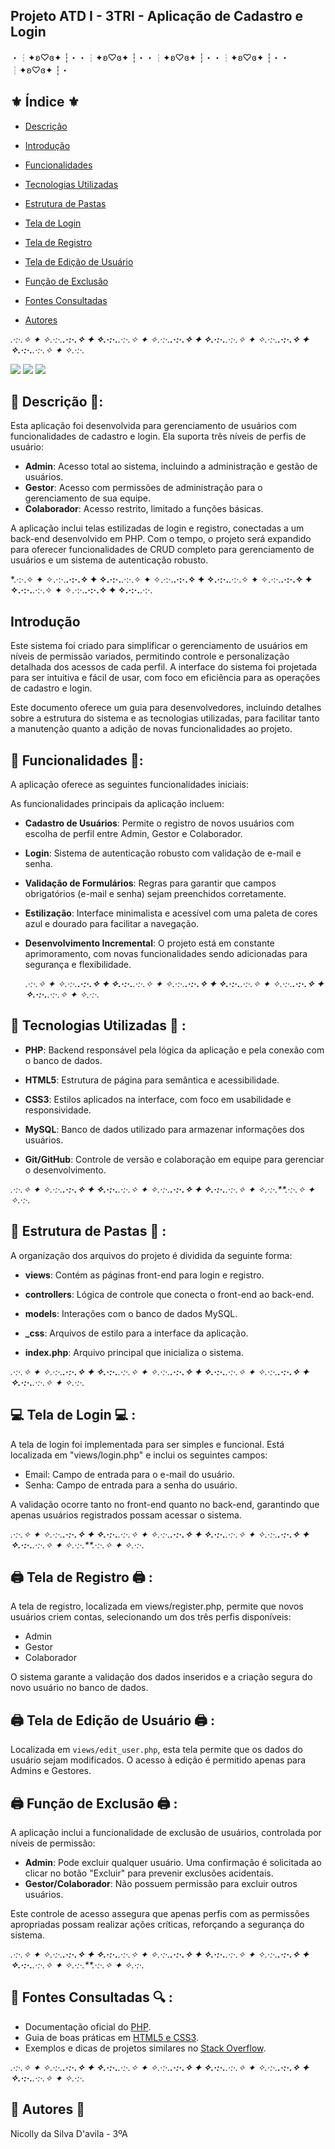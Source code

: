 ## Projeto ATD I - 3TRI - Aplicação de Cadastro e Login

・┆✦ʚ♡ɞ✦ ┆・・┆✦ʚ♡ɞ✦ ┆・・┆✦ʚ♡ɞ✦ ┆・・┆✦ʚ♡ɞ✦ ┆・・┆✦ʚ♡ɞ✦ ┆・

## ⚜️ Índice ⚜️

- [Descrição](#descrição)
  
- [Introdução](#introdução)

- [Funcionalidades](#funcionalidades)

- [Tecnologias Utilizadas](#tecnologias-utilizadas)

- [Estrutura de Pastas](#estrutura-de-pastas)

- [Tela de Login](#tela-de-login)

- [Tela de Registro](#tela-de-registro)

- [Tela de Edição de Usuário](#tela-de-edição-de-usuário)

- [Função de Exclusão](#função-de-exclusão)

- [Fontes Consultadas](#fontes-consultadas)

- [Autores](#autores)


*.·:·.✧ ✦ ✧.·:·.**.·:·.✧ ✦ ✧.·:·.**.·:·.✧ ✦ ✧.·:·.**.·:·.✧ ✦ ✧.·:·.**.·:·.✧ ✦ ✧.·:·.**.·:·.✧ ✦ ✧.·:·.**.·:·.✧ ✦ ✧.·:·.*

<img src="_img/login.png">

<img src="_img/register.png">

<img src="_img/Lista de usuarios.png">


## 📝 Descrição 📝:

Esta aplicação foi desenvolvida para gerenciamento de usuários com funcionalidades de cadastro e login. Ela suporta três níveis de perfis de usuário:

- **Admin**: Acesso total ao sistema, incluindo a administração e gestão de usuários.
- **Gestor**: Acesso com permissões de administração para o gerenciamento de sua equipe.
- **Colaborador**: Acesso restrito, limitado a funções básicas.

A aplicação inclui telas estilizadas de login e registro, conectadas a um back-end desenvolvido em PHP. Com o tempo, o projeto será expandido para oferecer funcionalidades de CRUD completo para gerenciamento de usuários e um sistema de autenticação robusto.

*.·:·.✧ ✦ ✧.·:·.**.·:·.✧ ✦ ✧.·:·.**.·:·.✧ ✦ ✧.·:·.**.·:·.✧ ✦ ✧.·:·.**.·:·.✧ ✦ ✧.·:·.**.·:·.✧ ✦ ✧.·:·.**.·:·.✧ ✦ ✧.·:·.**.·:·.✧ ✦ ✧.·:·.**.·:·.

## Introdução

Este sistema foi criado para simplificar o gerenciamento de usuários em níveis de permissão variados, permitindo controle e personalização detalhada dos acessos de cada perfil. A interface do sistema foi projetada para ser intuitiva e fácil de usar, com foco em eficiência para as operações de cadastro e login.

Este documento oferece um guia para desenvolvedores, incluindo detalhes sobre a estrutura do sistema e as tecnologias utilizadas, para facilitar tanto a manutenção quanto a adição de novas funcionalidades ao projeto.

## 📑 Funcionalidades 📑:

A aplicação oferece as seguintes funcionalidades iniciais:

As funcionalidades principais da aplicação incluem:

- **Cadastro de Usuários**: Permite o registro de novos usuários com escolha de perfil entre Admin, Gestor e Colaborador.

- **Login**: Sistema de autenticação robusto com validação de e-mail e senha.

- **Validação de Formulários**: Regras para garantir que campos obrigatórios (e-mail e senha) sejam preenchidos corretamente.

- **Estilização**: Interface minimalista e acessível com uma paleta de cores azul e dourado para facilitar a navegação.

- **Desenvolvimento Incremental**: O projeto está em constante aprimoramento, com novas funcionalidades sendo adicionadas para segurança e flexibilidade.

  *.·:·.✧ ✦ ✧.·:·.**.·:·.✧ ✦ ✧.·:·.**.·:·.✧ ✦ ✧.·:·.**.·:·.✧ ✦ ✧.·:·.**.·:·.✧ ✦ ✧.·:·.**.·:·.✧ ✦ ✧.·:·.**.·:·.✧ ✦ ✧.·:·.*

## 🔧 Tecnologias Utilizadas 🔧 :

- **PHP**: Backend responsável pela lógica da aplicação e pela conexão com o banco de dados.
 
- **HTML5**: Estrutura de página para semântica e acessibilidade.

- **CSS3**: Estilos aplicados na interface, com foco em usabilidade e responsividade.

- **MySQL**: Banco de dados utilizado para armazenar informações dos usuários.

- **Git/GitHub**: Controle de versão e colaboração em equipe para gerenciar o desenvolvimento.

*.·:·.✧ ✦ ✧.·:·.**.·:·.✧ ✦ ✧.·:·.**.·:·.✧ ✦ ✧.·:·.**.·:·.✧ ✦ ✧.·:·.**.·:·.✧ ✦ ✧.·:·.**.·:·.✧ ✦ ✧.·:·.*

## 📂 Estrutura de Pastas 📂 :


A organização dos arquivos do projeto é dividida da seguinte forma:

- **views**: Contém as páginas front-end para login e registro.

- **controllers**: Lógica de controle que conecta o front-end ao back-end.

- **models**: Interações com o banco de dados MySQL.

- **_css**: Arquivos de estilo para a interface da aplicação.

- **index.php**: Arquivo principal que inicializa o sistema.

*.·:·.✧ ✦ ✧.·:·.**.·:·.✧ ✦ ✧.·:·.**.·:·.✧ ✦ ✧.·:·.**.·:·.✧ ✦ ✧.·:·.**.·:·.✧ ✦ ✧.·:·.**.·:·.✧ ✦ ✧.·:·.**.·:·.✧ ✦ ✧.·:·.*

## 💻 Tela de Login 💻 :

A tela de login foi implementada para ser simples e funcional. Está localizada em "views/login.php" e inclui os seguintes campos:

- Email: Campo de entrada para o e-mail do usuário.
- Senha: Campo de entrada para a senha do usuário.

A validação ocorre tanto no front-end quanto no back-end, garantindo que apenas usuários registrados possam acessar o sistema.

*.·:·.✧ ✦ ✧.·:·.**.·:·.✧ ✦ ✧.·:·.**.·:·.✧ ✦ ✧.·:·.**.·:·.✧ ✦ ✧.·:·.**.·:·.✧ ✦ ✧.·:·.**.·:·.✧ ✦ ✧.·:·.**.·:·.✧ ✦ ✧.·:·.**.·:·.✧ ✦ ✧.·:·.*

## 🖨 Tela de Registro 🖨 :

A tela de registro, localizada em views/register.php, permite que novos usuários criem contas, selecionando um dos três perfis disponíveis:

- Admin
- Gestor
- Colaborador

O sistema garante a validação dos dados inseridos e a criação segura do novo usuário no banco de dados.

##  🖨 Tela de Edição de Usuário  🖨 :

Localizada em `views/edit_user.php`, esta tela permite que os dados do usuário sejam modificados. O acesso à edição é permitido apenas para Admins e Gestores.

##  🖨 Função de Exclusão  🖨 :

A aplicação inclui a funcionalidade de exclusão de usuários, controlada por níveis de permissão:

- **Admin**: Pode excluir qualquer usuário. Uma confirmação é solicitada ao clicar no botão "Excluir" para prevenir exclusões acidentais.
- **Gestor/Colaborador**: Não possuem permissão para excluir outros usuários.

Este controle de acesso assegura que apenas perfis com as permissões apropriadas possam realizar ações críticas, reforçando a segurança do sistema.

*.·:·.✧ ✦ ✧.·:·.**.·:·.✧ ✦ ✧.·:·.**.·:·.✧ ✦ ✧.·:·.**.·:·.✧ ✦ ✧.·:·.**.·:·.✧ ✦ ✧.·:·.**.·:·.✧ ✦ ✧.·:·.**.·:·.✧ ✦ ✧.·:·.**.·:·.✧ ✦ ✧.·:·.*

## 🔎 Fontes Consultadas 🔍 :

- Documentação oficial do [PHP](https://www.php.net/docs.php).
- Guia de boas práticas em [HTML5 e CSS3](https://developer.mozilla.org/pt-BR/docs/Web/HTML).
- Exemplos e dicas de projetos similares no [Stack Overflow](https://stackoverflow.com).

*.·:·.✧ ✦ ✧.·:·.**.·:·.✧ ✦ ✧.·:·.**.·:·.✧ ✦ ✧.·:·.**.·:·.✧ ✦ ✧.·:·.**.·:·.✧ ✦ ✧.·:·.**.·:·.✧ ✦ ✧.·:·.**.·:·.✧ ✦ ✧.·:·.*

## 👑 Autores 👑
Nicolly da Silva D'avila - 3ºA







